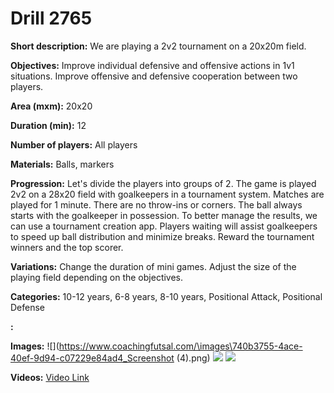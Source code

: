 # Drill 2765

**Short description:**
We are playing a 2v2 tournament on a 20x20m field.

**Objectives:**
Improve individual defensive and offensive actions in 1v1 situations. Improve offensive and defensive cooperation between two players.

**Area (mxm):**
20x20

**Duration (min):**
12

**Number of players:**
All players

**Materials:**
Balls, markers

**Progression:**
Let's divide the players into groups of 2. The game is played 2v2 on a 28x20 field with goalkeepers in a tournament system. Matches are played for 1 minute. There are no throw-ins or corners. The ball always starts with the goalkeeper in possession. To better manage the results, we can use a tournament creation app. Players waiting will assist goalkeepers to speed up ball distribution and minimize breaks. Reward the tournament winners and the top scorer.

**Variations:**
Change the duration of mini games. Adjust the size of the playing field depending on the objectives.

**Categories:**
10-12 years, 6-8 years, 8-10 years, Positional Attack, Positional Defense

**:**


**Images:**
![](https://www.coachingfutsal.com/\images\740b3755-4ace-40ef-9d94-c07229e84ad4_Screenshot (4).png)
![](https://www.coachingfutsal.com/\images\eb5b700c-b02e-4c31-9351-c6da80d839c3_T2.jpg)
![](https://www.coachingfutsal.com/\images\8fc62c02-60f1-424b-8b9c-be9a36741c93_T!.jpeg)

**Videos:**
[Video Link](https://www.youtube.com/embed/rRXfxtzRoIQ)

